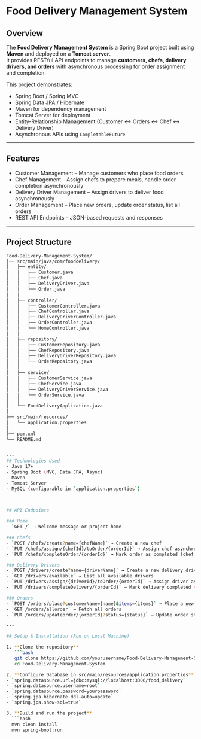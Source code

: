 # Food Delivery Management System

## Overview
The **Food Delivery Management System** is a Spring Boot project built using **Maven** and deployed on a **Tomcat server**.  
It provides RESTful API endpoints to manage **customers, chefs, delivery drivers, and orders** with asynchronous processing for order assignment and completion.  

This project demonstrates:
- Spring Boot / Spring MVC  
- Spring Data JPA / Hibernate  
- Maven for dependency management  
- Tomcat Server for deployment  
- Entity-Relationship Management (Customer ↔ Orders ↔ Chef ↔ Delivery Driver)  
- Asynchronous APIs using `CompletableFuture`  

---

## Features
- Customer Management – Manage customers who place food orders  
- Chef Management – Assign chefs to prepare meals, handle order completion asynchronously  
- Delivery Driver Management – Assign drivers to deliver food asynchronously  
- Order Management – Place new orders, update order status, list all orders  
- REST API Endpoints – JSON-based requests and responses  

---

## Project Structure
```bash
Food-Delivery-Management-System/
│── src/main/java/com/fooddelivery/
│   ├── entity/
│   │   ├── Customer.java
│   │   ├── Chef.java
│   │   ├── DeliveryDriver.java
│   │   └── Order.java
│   │
│   ├── controller/
│   │   ├── CustomerController.java
│   │   ├── ChefController.java
│   │   ├── DeliveryDriverController.java
│   │   ├── OrderController.java
│   │   └── HomeController.java
│   │
│   ├── repository/
│   │   ├── CustomerRepository.java
│   │   ├── ChefRepository.java
│   │   ├── DeliveryDriverRepository.java
│   │   └── OrderRepository.java
│   │
│   ├── service/
│   │   ├── CustomerService.java
│   │   ├── ChefService.java
│   │   ├── DeliveryDriverService.java
│   │   └── OrderService.java
│   │
│   └── FoodDeliveryApplication.java
│
├── src/main/resources/
│   └── application.properties
│
├── pom.xml
└── README.md


---
## Technologies Used
- Java 17+  
- Spring Boot (MVC, Data JPA, Async)  
- Maven  
- Tomcat Server  
- MySQL (configurable in `application.properties`)  

---

## API Endpoints

### Home
- `GET /` → Welcome message or project home  

### Chefs
- `POST /chefs/create?name={chefName}` → Create a new chef  
- `PUT /chefs/assign/{chefId}/toOrder/{orderId}` → Assign chef asynchronously to an order  
- `PUT /chefs/completeOrder/{orderId}` → Mark order as completed (chef available again)  

### Delivery Drivers
- `POST /drivers/create?name={driverName}` → Create a new delivery driver  
- `GET /drivers/available` → List all available drivers  
- `PUT /drivers/assign/{driverId}/toOrder/{orderId}` → Assign driver asynchronously to an order  
- `PUT /drivers/completeDelivery/{orderId}` → Mark delivery completed (driver available again)  

### Orders
- `POST /orders/place?customerName={name}&items={items}` → Place a new order asynchronously  
- `GET /orders/allorder` → Fetch all orders  
- `PUT /orders/updateorder/{orderId}?status={status}` → Update order status  

---

## Setup & Installation (Run on Local Machine)

1. **Clone the repository**
   ```bash
   git clone https://github.com/yourusername/Food-Delivery-Management-System.git
   cd Food-Delivery-Management-System

2. **Configure Database in src/main/resources/application.properties**
- `spring.datasource.url=jdbc:mysql://localhost:3306/food_delivery`
- `spring.datasource.username=root`
- `spring.datasource.password=yourpassword`
- `spring.jpa.hibernate.ddl-auto=update`
- `spring.jpa.show-sql=true`

3. **Build and run the project**
  ```bash
  mvn clean install
  mvn spring-boot:run



